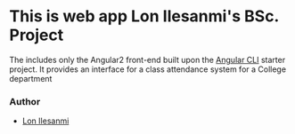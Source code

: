 # This is web app Lon Ilesanmi's BSc. Project

The includes only the Angular2 front-end built upon the [Angular CLI](https://github.com/angular/angular-cli) starter project.
It provides an interface for a class attendance system for a College department

### Author
* [Lon Ilesanmi](https://github.com/lonAlbert)
